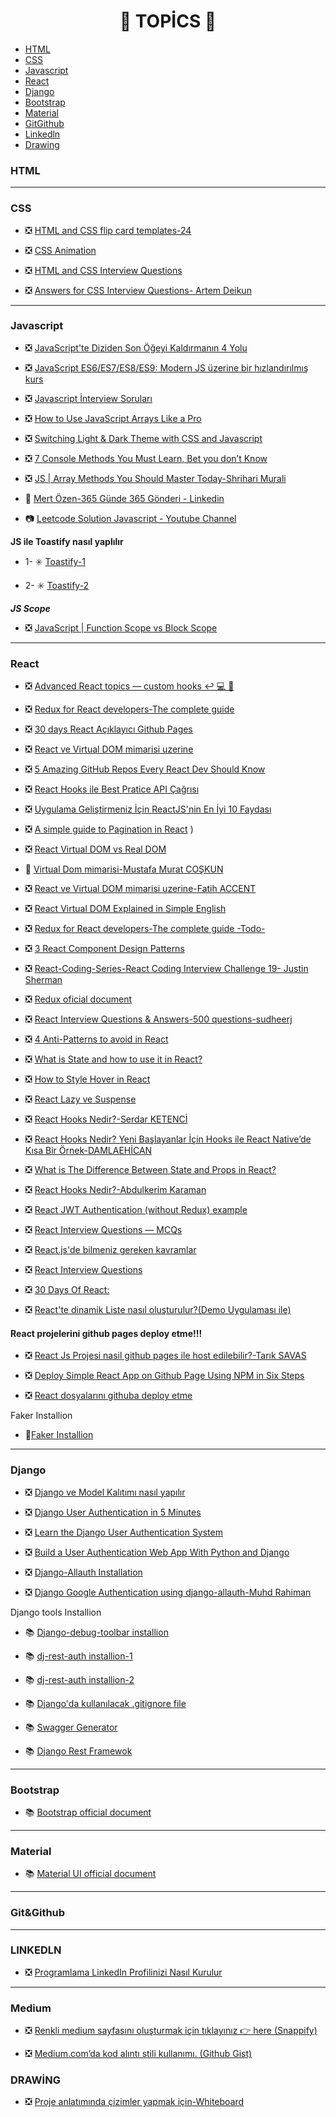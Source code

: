 <h1 align="center"> 📖 TOPİCS 📖 </h1>

- [HTML](#html)
- [CSS](#css)
- [Javascript](#javascript)
- [React](#react)
- [Django](#django)
- [Bootstrap](#bootstrap)
- [Material](#material)
- [GitGithub](#gitgithub)
- [Linkedln](#linkedln)
- [Drawing](#drawi̇ng)

### HTML

<hr>

### CSS

- ❎ [HTML and CSS flip card templates-24 ](https://freefrontend.com/css-flip-cards/)

- ❎ [CSS Animation](https://animate.style/)

- ❎ [HTML and CSS Interview Questions](https://javascript.plainenglish.io/html-and-css-interview-questions-d3659aa58187)

- ❎ [Answers for CSS Interview Questions- Artem Deikun](https://artem.today/answers-for-css-interview-questions-part-iii-643d5ec6843a)


<hr>

### Javascript

- ❎ [JavaScript'te Diziden Son Öğeyi Kaldırmanın 4 Yolu](https://medium.com/@iamdarius/4-ways-to-remove-the-last-element-from-an-array-in-javascript-17749b12be0c)

- ❎ [JavaScript ES6/ES7/ES8/ES9: Modern JS üzerine bir hızlandırılmış kurs](https://medium.com/@tibbz/javascript-es7-6-tutorial-a-crash-course-on-modern-js-753b8086c7c1#99af)

- ❎ [Javascript İnterview Soruları](https://www.javatpoint.com/javascript-interview-questions)

- ❎ [How to Use JavaScript Arrays Like a Pro](https://javascript.plainenglish.io/how-to-use-javascript-arrays-like-a-pro-3137b3218fef)

- ❎ [Switching Light & Dark Theme with CSS and Javascript](https://academind.com/tutorials/adding-dark-mode)

- ❎ [7 Console Methods You Must Learn, Bet you don’t Know](https://vatsalchauhan.medium.com/7-console-methods-you-must-learn-bet-you-dont-know-e18e33470887)

- ❎ [JS | Array Methods You Should Master Today-Shrihari Murali](https://medium.com/@shriharim006/js-array-methods-you-should-master-today-52b4e7f77981)

- 🔗 [Mert Özen-365 Günde 365 Gönderi - Linkedin ](https://github.com/mrtozn1923/365PostsIn365Days-Linkedin)

 - 📷 [Leetcode Solution Javascript - Youtube Channel](https://www.youtube.com/watch?v=tVr0xWxnX14)

<span  >____JS ile Toastify nasıl yaplılır____</span>

 - 1- ✳️ [Toastify-1](https://github.com/apvarun/toastify-js/blob/master/index.html)

 - 2- ✳️ [Toastify-2](https://github.com/apvarun/toastify-js#readme)

 <span>_____JS Scope_____ </span>

 - ❎ [JavaScript | Function Scope vs Block Scope](https://tugrulbayrak.medium.comjavascript-scope-65e86de65cff#:~:text=Yaz%C4%B1l%C4%B1m%20geli%C5%9Ftirirken%20de%C4%9Fi%C5%9Fkenlerden%2C%20objelerden%2C%20fonksiyonlardan,bu%20kapsama%20scope%20ad%C4%B1%20verilir.)

<hr>

### React

- ❎ [Advanced React topics — custom hooks ↩️ 💻 👊](https://medium.com/@daboigbae/advanced-react-topics-custom-hooks-%EF%B8%8F-f2a695595090)

- ❎ [Redux for React developers-The complete guide](https://kusham1998.medium.com/redux-for-react-developers-the-complete-guide-a2aca79880d7)

- ❎ [30 days React Açıklayıcı Github Pages ](https://github.com/Asabeneh/30-Days-Of-React)

- ❎ [React ve Virtual DOM mimarisi uzerine](https://fatihacet.com/react-ve-virtual-dom-mimarisi-uzerine/)

- ❎ [5 Amazing GitHub Repos Every React Dev Should Know](https://javascript.plainenglish.io/5-amazing-github-repos-every-react-dev-should-know-e893d7bfc261)

- ❎ [React Hooks ile Best Pratice API Çağrısı](https://medium.com/@hafidkrntn/based-practice-api-call-with-react-hooks-d2b2a99b84b4)

- ❎ [Uygulama Geliştirmeniz İçin ReactJS'nin En İyi 10 Faydası](https://zenbit-tech.medium.com/top-10-benefits-of-reactjs-for-your-application-development-a29ca13c3b17)

- ❎ [A simple guide to Pagination in React](https://levelup.gitconnected.com/a-simple-guide-to-pagination-in-react-facd6f785bd0)
)
- ❎ [React Virtual DOM vs Real DOM](https://medium.com/devinder/react-virtual-dom-vs-real-dom-23749ff7adc9)

- 🎥 [Virtual Dom mimarisi-Mustafa Murat COŞKUN](https://www.youtube.com/watch?v=_p1KmuE29KM&t=3s)

- ❎ [React ve Virtual DOM mimarisi uzerine-Fatih ACCENT](https://fatihacet.com/react-ve-virtual-dom-mimarisi-uzerine/)

- ❎ [React Virtual DOM Explained in Simple English](https://adhithiravi.medium.com/react-virtual-dom-explained-in-simple-english-fc2d0b277bc5)

- ❎ [Redux for React developers-The complete guide -Todo-](https://kusham1998.medium.com/redux-for-react-developers-the-complete-guide-a2aca79880d7)

- ❎ [3 React Component Design Patterns](https://medium.com/stackanatomy/3-react-component-design-patterns-you-should-know-about-3f1f48046da4)

- ❎ [React-Coding-Series-React Coding Interview Challenge 19- Justin Sherman](https://medium.com/@justin.sherman/react-coding-interview-challenge-19-5d1a7f06bf85)

- ❎ [Redux oficial document](https://redux.js.org/usage/)

- ❎ [React Interview Questions & Answers-500 questions-sudheerj](https://github.com/sudheerj/reactjs-interview-questions#what-is-react)

- ❎ [4 Anti-Patterns to avoid in React](https://levelup.gitconnected.com/4-anti-patterns-to-avoid-in-react-e6babb93e261)

- ❎ [What is State and how to use it in React?](https://medium.com/@goforindu/what-is-state-and-how-to-use-it-in-react-b04c4fe6bb55)

- ❎ [How to Style Hover in React](https://stackabuse.com/how-to-style-hover-in-react/)

- ❎ [React Lazy ve Suspense](https://medium.com/devopsturkiye/react-lazy-ve-suspense-94be7e8b28c)

- ❎ [React Hooks Nedir?-Serdar KETENCİ](https://www.serdarketenci.com/react-hooks-nedir/)

- ❎ [React Hooks Nedir? Yeni Başlayanlar İçin Hooks ile React Native’de Kısa Bir Örnek-DAMLAEHİCAN](https://medium.com/@damlaehican/react-hooks-nedir-yeni-ba%C5%9Flayanlar-i%CC%87%C3%A7in-hooks-ile-react-nativede-k%C4%B1sa-bir-%C3%B6rnek-3472b7f11f0c) 

- ❎ [What is The Difference Between State and Props in React?](https://eugene-stepnov.medium.comwhat-is-the-difference-between-state-and-props-in-react-e9e6a8a71c4e)

- ❎ [React Hooks Nedir?-Abdulkerim Karaman](https://medium.com/bili%C5%9Fim-hareketi/react-hooks-nedir-9b7545c6c2ff)

- ❎ [React JWT Authentication (without Redux) example](https://www.bezkoder.com/react-jwt-auth/)

- ❎ [React Interview Questions — MCQs](https://javascript.plainenglish.io/react-interview-questions-mcqs-69be6132af33)

- ❎ [React.js'de bilmeniz gereken kavramlar](https://medium.com/@himanshu_dev/these-are-the-concepts-you-should-know-in-react-js-after-you-learn-the-basics-eeb9a8f060da)

- ❎ [React Interview Questions](https://javascript.plainenglish.io/react-interview-questions-one-must-know-f8fcda7d23df)

- ❎ [30 Days Of React:](https://github.com/Asabeneh/30-Days-Of-React/blob/master/01_Day_JavaScript_Refresher/01_javascript_refresher.md#exercise-level-1)

- ❎ [React'te dinamik Liste nasıl oluşturulur?(Demo Uygulaması ile)](https://medium.com/@goforindu/how-to-create-dynamic-list-in-react-with-demo-app-eb4f63c299f6)

#### React projelerini github pages deploy etme!!!

- ❎ [React Js Projesi nasil github pages ile host edilebilir?-Tarık SAVAS](https://atakansava.medium.com/react-js-projesi-nasil-github-pages-ile-host-edilebilir-88f83a3a7326)

- ❎ [Deploy Simple React App on Github Page Using NPM in Six Steps](https://yumingchang1991.medium.com/deploy-simple-react-app-on-github-page-using-npm-in-six-steps-96d5aab76ed6)

- ❎ [React dosyalarını githuba deploy etme](https://github.com/gitname/react-gh-pages)

<span>Faker Installion</span>

- 🧨[Faker Installion](https://faker.readthedocs.io/en/master/providers/faker.providers.python.html)


<hr>

### Django

- ❎ [Django ve Model Kalıtımı nasıl yapılır](https://medium.com/@utkucanbykl/django-ve-model-kal%C4%B1t%C4%B1m%C4%B1-95e414d0c2ea)

- ❎ [Django User Authentication in 5 Minutes](https://medium.com/swlh/django-user-authentication-in-5-minutes-4db08c5c459a)

- ❎ [Learn the Django User Authentication System](https://medium.com/kitepython/learn-the-django-user-authentication-system-30c9464b33eb)

- ❎ [Build a User Authentication Web App With Python and Django](https://towardsdatascience.com/build-a-user-authentication-web-app-with-python-and-django-c60000148724)

- ❎ [Django-Allauth Installation](https://django-allauth.readthedocs.io/en/latest/installation.html)

- ❎ [Django Google Authentication using django-allauth-Muhd Rahiman](https://dev.to/mdrhmn/django-google-authentication-using-django-allauth-18f8)

<span>Django tools Installion</span>

- 📚 [Django-debug-toolbar installion](https://django-debug-toolbar.readthedocs.io/en/latest/installation.html)

- 📚 [dj-rest-auth installion-1](https://dj-rest-auth.readthedocs.io/en/latest/installation.html)

- 📚 [dj-rest-auth installion-2](https://github.com/iMerica/dj-rest-auth)

- 📚 [Django'da kullanılacak .gitignore file](https://www.toptal.com/developers/gitignore/api/django)

- 📚 [Swagger Generator](https://drf-yasg.readthedocs.io/en/stable/readme.html#id6)

- 📚 [Django Rest Framewok](https://www.django-rest-framework.org/)

<hr>

### Bootstrap

- 📚 [Bootstrap official document](https://getbootstrap.com/)

<hr>

### Material 

- 📚 [Material UI official document](https://mui.com/)

<hr>

### Git&Github

<hr>

### LINKEDLN

- ❎  [Programlama LinkedIn Profilinizi Nasıl Kurulur](https://javascript.plainenglish.io/how-to-set-up-your-programming-linkedin-profile-1c8322c24a72)

<hr>

### Medium

- ❎  [Renkli medium sayfasını oluşturmak için tıklayınız 👉  here (Snappify)](https://snappify.io/editor)

- ❎ [Medium.com’da kod alıntı stili kullanımı. (Github Gist)](https://medium.com/5bayt/medium-comda-kod-al%C4%B1nt%C4%B1-stili-nas%C4%B1l-kullan%C4%B1m%C4%B1-github-gist-bff8aba7ddea#:~:text=Sa%C4%9F%20%C3%BCstten%20%2B%20ile%20yeni%20gist,Otomatik%20olarak%20script%20alg%C4%B1layacakt%C4%B1r.)

### DRAWİNG

- ❎ [Proje anlatımında çizimler yapmak için-Whiteboard](https://webwhiteboard.com/)